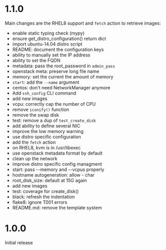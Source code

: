 # 1.1.0

Main changes are the RHEL8 support and `fetch` action to retrieve images:

- enable static typing check (mypy)
- ensure get_distro_configuration() return dict
- import ubuntu-14.04 distro script
- README: document the configuration keys
- ability to manually set the IP address
- ability to set the FQDN
- metadata: pass the root_password in `admin_pass`
- openstack meta: preserve long file name
- memory: set the current the amount of memory
- `start`: add the `--name` argument
- centos: don't need NetworkManager anymore
- Add `ssh_config` CLI command
- add new images
- vcpu: correctly cap the number of CPU
- remove `iconify()` function
- remove the swap disk
- test: remove a dup of `test_create_disk`
- add ability to define several NIC
- improve the low memory warning
- use distro specific configuration
- add the `fetch` action
- on RHEL8, kvm is in /usr/libexec
- use openstack metadata format by default
- clean up the network
- improve distro specific config managment
- start: pass --memory and --vcpus properly
- hostname autogeneration: allow - char
- root_disk_size: default at 15G again
- add new images
- test: coverage for create_disk()
- black: refresh the indentation
- flake8: ignore T001 errors
- README.md: remove the template system

# 1.0.0

Initial release
